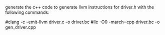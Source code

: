 generate the c++ code to generate llvm instructions for driver.h with the following commands:

#clang -c -emit-llvm driver.c -o driver.bc
#llc -O0 -march=cpp driver.bc -o gen_driver.cpp

